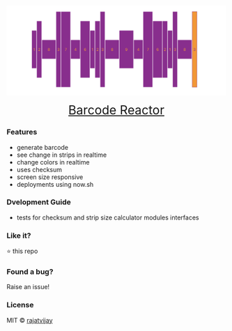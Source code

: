 ![barcode-reactor](https://github.com/rajatvijay/barcode-reactor/blob/master/art/banner.png?raw=true?raw=true)

<p align="center"><a href="https://barcode-reactor.rajatvijay.now.sh/" target="_blank" style="font-size: 28px;">Barcode Reactor</a></p>

### Features

- generate barcode
- see change in strips in realtime
- change colors in realtime
- uses checksum
- screen size responsive
- deployments using now.sh

### Dvelopment Guide

- tests for checksum and strip size calculator modules interfaces

### Like it?

:star: this repo

### Found a bug?

Raise an issue!

### License

MIT © [rajatvijay](https://github.com/rajatvijay)

